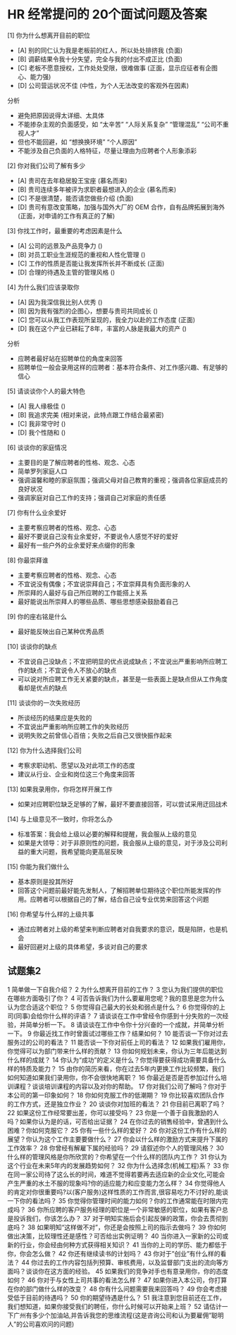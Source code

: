 # HR 经常提问的 20个面试问题及答案


[1] 你为什么想离开目前的职位
* [A] 别的同仁认为我是老板前的红人，所以处处排挤我 (负面)
* [B] 调薪结果令我十分失望，完全与我的付出不成正比 (负面)
* [C] 老板不愿意授权，工作处处受限，很难做事 (正面，显示应征者有企图心、能力强)
* [D] 公司营运状况不佳 (中性，为个人无法改变的客观外在因素)

分析
* 避免把原因说得太详细、太具体
* 不能掺杂主观的负面感受，如 “太辛苦” “人际关系复杂” “管理混乱” “公司不重视人才”
* 但也不能回避，如 “想换换环境” “个人原因”
* 不能涉及自己负面的人格特征，尽量让理由为应聘者个人形象添彩

[2] 你对我们公司了解有多少
* [A] 贵司在去年稳居股王宝座 (慕名而来)
* [B] 贵司连续多年被评为求职者最想进入的企业 (慕名而来)
* [C] 不是很清楚，能否请您做些介绍 (负面)
* [D] 贵司有意改变策略，加强与国外大厂的 OEM 合作，自有品牌拓展到海外 (正面，对申请的工作有真正的了解)

[3] 你找工作时，最重要的考虑因素是什么
* [A] 公司的远景及产品竞争力 ()
* [B] 对员工职业生涯规范的重视和人性化管理 ()
* [C] 工作的性质是否能让我发挥所长并不断成长 (正面)
* [D] 合理的待遇及主管的管理风格 ()

[4] 为什么我们应该录取你
* [A] 因为我深信我比别人优秀 ()
* [B] 因为我有强烈的企图心，想要与贵司共同成长 ()
* [C] 您可以从我工作表现所呈现的，我全力以赴的工作态度 (正面)
* [D] 我在这个产业已耕耘了8年，丰富的人脉是我最大的资产 ()

分析
* 应聘者最好站在招聘单位的角度来回答
* 招聘单位一般会录用这样的应聘者：基本符合条件、对工作感兴趣、有足够的信心

[5] 请谈谈你个人的最大特色
* [A] 我人缘极佳 ()
* [B] 我追求完美 (相对来说，此特点跟工作结合最紧密)
* [C] 我非常守时 ()
* [D] 我个性随和 ()

[6] 谈谈你的家庭情况
* 主要目的是了解应聘者的性格、观念、心态
* 简单罗列家庭人口
* 强调温馨和睦的家庭氛围；强调父母对自己教育的重视；强调各位家庭成员的良好状况
* 强调家庭对自己工作的支持；强调自己对家庭的责任感

[7] 你有什么业余爱好
* 主要考察应聘者的性格、观念、心态
* 最好不要说自己没有业余爱好，不要说令人感觉不好的爱好
* 最好有一些户外的业余爱好来点缀你的形象

[8] 你最崇拜谁
* 主要考察应聘者的性格、观念、心态
* 不宜说没有偶像；不宜说崇拜自己；不宜崇拜具有负面形象的人
* 所崇拜的人最好与自己所应聘的工作能搭上关系
* 最好能说出所崇拜人的哪些品质、哪些思想感染鼓励着自己

[9] 你的座右铭是什么
* 最好能反映出自己某种优秀品质

[10] 谈谈你的缺点
* 不宜说自己没缺点；不宜把明显的优点说成缺点；不宜说出严重影响所应聘工作的缺点；不宜说令人不放心的缺点
* 可以说对所应聘工作无关紧要的缺点，甚至是一些表面上是缺点但从工作角度看却是优点的缺点

[11] 谈谈你的一次失败经历
* 所谈经历的结果应是失败的
* 不宜说出严重影响所应聘工作的失败经历
* 说明失败之前曾信心百倍；失败之后自己又很快振作起来

[12] 你为什么选择我们公司
* 考察求职动机、愿望以及对此项工作的态度
* 建议从行业、企业和岗位这三个角度来回答

[13] 如果我录用你，你将怎样开展工作
* 如果对应聘职位缺乏足够的了解，最好不要直接回答，可以尝试采用迂回战术

[14] 与上级意见不一致时，你将怎么办
* 标准答案：我会给上级以必要的解释和提醒，我会服从上级的意见
* 如果是大领导：对于非原则性的问题，我会服从上级的意见，对于涉及公司利益的重大问题，我希望能向更高层反映

[15] 你能为我们做什么
* 基本原则是投其所好
* 回答这个问题前最好能先发制人，了解招聘单位期待这个职位所能发挥的作用。应聘者可以根据自己的了解，结合自己设专业优势来回答这个问题

[16] 你希望与什么样的上级共事
* 通过应聘者对上级的希望来判断应聘者对自我要求的意识，既是陷阱，也是机会
* 最好回避对上级的具体希望，多谈对自己的要求


## 试题集2

1 简单做一下自我介绍？
2 为什么想离开目前的工作？
3 您认为我们提供的职位在哪些方面吸引了你？
4 可否告诉我们为什么要雇用您呢？我的意思是您为什么认为您合适这个职位？
5 你觉得自己最大的长处和弱点是什么？
6 你觉得你的上司(同事)会给你什么样的评语？
7 请谈谈在工作中曾经令你感到十分失败的一次经验，并简单分析一下。
8 请谈谈在工作中令你十分兴奋的一个成就，并简单分析一下。
9 你最近找工作时曾面试过哪些工作？结果如何？
10 能否谈一下你对过去服务过的公司的看法？
11 能否谈一下你对前任上司的看法？
12 如果我们雇用你，你觉得可以为部门带来什么样的贡献？
13 你如何规划未来，你认为三年后能达到什么样的成就？
14 你认为“成功”的定义是什么？你觉得要获得成功需要具备什么样的特质及能力？
15 由你的简历来看，你在过去5年内更换工作比较频繁，我们如何知道如果我们录用你，你不会很快地离职？
16 你最近是否是否参加过什么培训课程？谈谈培训课程的内容以及对你的帮助。
17 你对我们公司了解吗？你对于本公司的第一印象如何？
18 你如何克服工作的低潮期？
19 你比较喜欢团队合作的工作方式，还是独立作业？
20 谈谈你对加班的看法？
21 你目前已离职了吗？
22 如果这份工作经常要出差，你可以接受吗？
23 你是一个善于自我激励的人吗？如果你认为是的话，可否给出证据？
24 在你过去的销售经验中，曾遇到什么困难？你如何克服它？
25 你有一些什么样的爱好？
26 你对这份工作有什么样的展望？你认为这个工作主要要做什么？
27 你会以什么样的激励方式来提升下属的工作效率？
28 你曾经有解雇下属的经验吗？
29 请叙述你个人的管理风格？
30 什么样的管理风格是你所欣赏的？你希望在一个什么样的团队内工作？
31 你认为这个行业在未来5年内的发展趋势如何？
32 你为什么选择念(机械工程)系？
33 你在同一家公司待了这么长的时间，难道不觉得若要再去适应新的企业文化,可能会产生严重的水土不服的现象吗?你的适应能力和应变能力怎么样？
34 你觉得他人的肯定对你很重要吗?以(客户服务)这样性质的工作而言,很容易吃力不讨好的,能谈一下你的看法吗？
35 你觉得你管理时间的能力如何？你的工作通常能在时限内完成吗？
36 你所应聘的客户服务经理的职位是一个非常敏感的职位，如果有客户总是投诉我们，你该怎么办？
37 对于明知实施后会引起反弹的政策，你会去贯彻到底吗？
38 如果明知“这样做不对”，你还是会按照上司的指示去做吗？
39 你如何做出决策，比较理性还是感性？可否给出实例证明？
40 当你进入一家新的公司或新的行业，你会经由何种方式获得相关知识？
41 当你的上司的学历、能力都低于你，你会怎么做？
42 你还有继续读书的计划吗？
43 你对于”创业”有什么样的看法？
44 你过去的工作内容包括列预算、审核费用，以及监督部门支出的流向等方面吗？谈谈你在这方面的经验。
45 如果我们的竞争对手也有意录用你，你的态度如何？
46 你对于与女性上司共事的看法怎么样？
47 如果你进入本公司，你打算在你的部门做什么样的改变？
48 你有什么问题需要我来回答吗？
49 你会考虑接受低于目前的待遇吗？
50 你的期望待遇是什么？
51 我注意到您目前还在工作，我们想知道，如果你接受我们的聘任，你什么时候可以开始来上班？
52 请估计一下广州有多少个加油站,并告诉我您的思维流程(这是咨询公司和认为要雇佣”聪明人”的公司喜欢问的问题)

